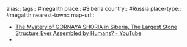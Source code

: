 alias::
tags:: #megalith 
place:: #Siberia 
country:: #Russia 
place-type:: #megalith 
nearest-town::
map-url::

- [The Mystery of GORNAYA SHORIA in Siberia, The Largest Stone Structure Ever Assembled by Humans? - YouTube](https://www.youtube.com/watch?v=Fk8ynmVblpw)
-